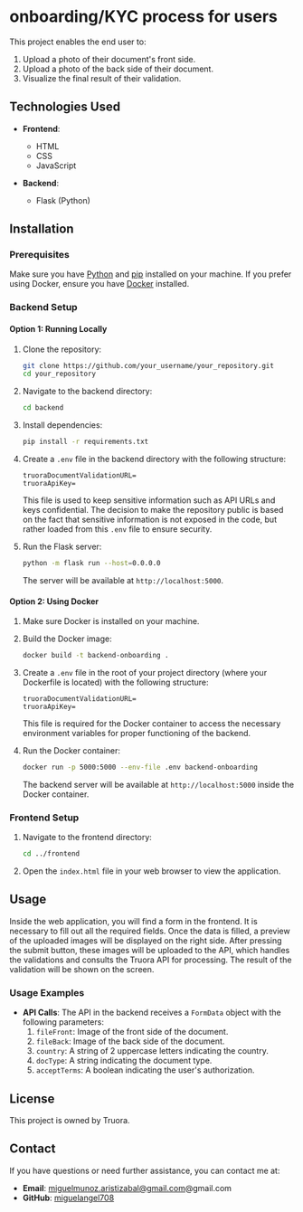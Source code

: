 # onboarding/KYC process for users

This project enables the end user to:
1. Upload a photo of their document's front side.
2. Upload a photo of the back side of their document.
3. Visualize the final result of their validation.

## Technologies Used

- **Frontend**:
  - HTML
  - CSS
  - JavaScript

- **Backend**:
  - Flask (Python)

## Installation

### Prerequisites

Make sure you have [Python](https://www.python.org/downloads/) and [pip](https://pip.pypa.io/en/stable/) installed on your machine. If you prefer using Docker, ensure you have [Docker](https://www.docker.com/get-started) installed.

### Backend Setup

#### Option 1: Running Locally

1. Clone the repository:
    ```bash
    git clone https://github.com/your_username/your_repository.git
    cd your_repository
    ```

2. Navigate to the backend directory:
    ```bash
    cd backend
    ```

3. Install dependencies:
    ```bash
    pip install -r requirements.txt
    ```

4. Create a `.env` file in the backend directory with the following structure:
    ```env
    truoraDocumentValidationURL=
    truoraApiKey=
    ```
   This file is used to keep sensitive information such as API URLs and keys confidential. The decision to make the repository public is based on the fact that sensitive information is not exposed in the code, but rather loaded from this `.env` file to ensure security.

5. Run the Flask server:
    ```bash
    python -m flask run --host=0.0.0.0
    ```

   The server will be available at `http://localhost:5000`.

#### Option 2: Using Docker

1. Make sure Docker is installed on your machine.

2. Build the Docker image:
    ```bash
    docker build -t backend-onboarding .
    ```

3. Create a `.env` file in the root of your project directory (where your Dockerfile is located) with the following structure:
    ```env
    truoraDocumentValidationURL=
    truoraApiKey=
    ```
   This file is required for the Docker container to access the necessary environment variables for proper functioning of the backend.

4. Run the Docker container:
    ```bash
    docker run -p 5000:5000 --env-file .env backend-onboarding
    ```

   The backend server will be available at `http://localhost:5000` inside the Docker container.

### Frontend Setup

1. Navigate to the frontend directory:
    ```bash
    cd ../frontend
    ```

2. Open the `index.html` file in your web browser to view the application.

## Usage

Inside the web application, you will find a form in the frontend. It is necessary to fill out all the required fields. Once the data is filled, a preview of the uploaded images will be displayed on the right side. After pressing the submit button, these images will be uploaded to the API, which handles the validations and consults the Truora API for processing. The result of the validation will be shown on the screen.

### Usage Examples

- **API Calls**: The API in the backend receives a `FormData` object with the following parameters:
    1. `fileFront`: Image of the front side of the document.
    2. `fileBack`: Image of the back side of the document.
    3. `country`: A string of 2 uppercase letters indicating the country.
    4. `docType`: A string indicating the document type.
    5. `acceptTerms`: A boolean indicating the user's authorization.

## License

This project is owned by Truora.

## Contact

If you have questions or need further assistance, you can contact me at:

- **Email**: miguelmunoz.aristizabal@gmail.com@gmail.com
- **GitHub**: [miguelangel708](https://github.com/miguelangel708)
